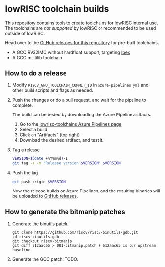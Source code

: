 lowRISC toolchain builds
========================

This repository contains tools to create toolchains for lowRISC internal
use. The toolchains are *not supported* by lowRISC or recommended to be
used outside of lowRISC.

Head over to the
[GitHub releases for this repository](https://github.com/lowRISC/lowrisc-toolchains/releases)
for pre-built toolchains.

* A GCC RV32IMC without hardfloat support, targeting [Ibex](https://github.com/lowRISC/ibex/)
* A GCC multilib toolchain

How to do a release
-------------------

1. Modify `RISCV_GNU_TOOLCHAIN_COMMIT_ID` in `azure-pipelines.yml` and
   other build scripts and flags as needed.

2. Push the changes or do a pull request, and wait for the pipeline to
   complete.

   The build can be tested by downloading the Azure Pipeline artifacts.
     1. Go to the [lowrisc-toolchains Azure Pipelines page](https://dev.azure.com/lowrisc/lowrisc-toolchains/_build?definitionId=2&_a=summary)
     2. Select a build
     3. Click on "Artifacts" (top right)
     4. Download the desired artifact, and test it.

3. Tag a release

   ```bash
   VERSION=$(date +%Y%m%d)-1
   git tag -a -m "Release version $VERSION" $VERSION
   ```

4. Push the tag

   ```bash
   git push origin $VERSION
   ```

   Now the release builds on Azure Pipelines, and the resulting binaries
   will be uploaded to
   [GitHub releases](https://github.com/lowRISC/lowrisc-toolchains/releases).

How to generate the bitmanip patches
------------------------------------

1. Generate the binutils patch.

   ```
   git clone https://github.com/riscv/riscv-binutils-gdb.git
   cd riscv-binutils-gdb
   git checkout riscv-bitmanip
   git diff 612aac65 > 001-bitmanip.patch # 612aac65 is our upstream baseline
   ```

2. Generate the GCC patch: TODO.
